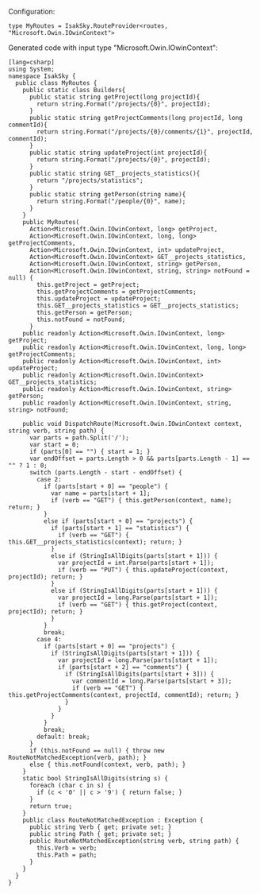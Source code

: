 Configuration:

    type MyRoutes = IsakSky.RouteProvider<routes, "Microsoft.Owin.IOwinContext">


Generated code with input type "Microsoft.Owin.IOwinContext":

    [lang=csharp]
    using System;
    namespace IsakSky {
      public class MyRoutes {
        public static class Builders{
          public static string getProject(long projectId){
            return string.Format("/projects/{0}", projectId);
          }
          public static string getProjectComments(long projectId, long commentId){
            return string.Format("/projects/{0}/comments/{1}", projectId, commentId);
          }
          public static string updateProject(int projectId){
            return string.Format("/projects/{0}", projectId);
          }
          public static string GET__projects_statistics(){
            return "/projects/statistics";
          }
          public static string getPerson(string name){
            return string.Format("/people/{0}", name);
          }
        }
        public MyRoutes(
          Action<Microsoft.Owin.IOwinContext, long> getProject,
          Action<Microsoft.Owin.IOwinContext, long, long> getProjectComments,
          Action<Microsoft.Owin.IOwinContext, int> updateProject,
          Action<Microsoft.Owin.IOwinContext> GET__projects_statistics,
          Action<Microsoft.Owin.IOwinContext, string> getPerson,
          Action<Microsoft.Owin.IOwinContext, string, string> notFound = null) {
            this.getProject = getProject;
            this.getProjectComments = getProjectComments;
            this.updateProject = updateProject;
            this.GET__projects_statistics = GET__projects_statistics;
            this.getPerson = getPerson;
            this.notFound = notFound;
          }
        public readonly Action<Microsoft.Owin.IOwinContext, long> getProject;
        public readonly Action<Microsoft.Owin.IOwinContext, long, long> getProjectComments;
        public readonly Action<Microsoft.Owin.IOwinContext, int> updateProject;
        public readonly Action<Microsoft.Owin.IOwinContext> GET__projects_statistics;
        public readonly Action<Microsoft.Owin.IOwinContext, string> getPerson;
        public readonly Action<Microsoft.Owin.IOwinContext, string, string> notFound;
    
        public void DispatchRoute(Microsoft.Owin.IOwinContext context, string verb, string path) {
          var parts = path.Split('/');
          var start = 0;
          if (parts[0] == "") { start = 1; }
          var endOffset = parts.Length > 0 && parts[parts.Length - 1] == "" ? 1 : 0;
          switch (parts.Length - start - endOffset) {
            case 2:
              if (parts[start + 0] == "people") {
                var name = parts[start + 1];
                if (verb == "GET") { this.getPerson(context, name); return; }
              }
              else if (parts[start + 0] == "projects") {
                if (parts[start + 1] == "statistics") {
                  if (verb == "GET") { this.GET__projects_statistics(context); return; }
                }
                else if (StringIsAllDigits(parts[start + 1])) {
                  var projectId = int.Parse(parts[start + 1]);
                  if (verb == "PUT") { this.updateProject(context, projectId); return; }
                }
                else if (StringIsAllDigits(parts[start + 1])) {
                  var projectId = long.Parse(parts[start + 1]);
                  if (verb == "GET") { this.getProject(context, projectId); return; }
                }
              }
              break;
            case 4:
              if (parts[start + 0] == "projects") {
                if (StringIsAllDigits(parts[start + 1])) {
                  var projectId = long.Parse(parts[start + 1]);
                  if (parts[start + 2] == "comments") {
                    if (StringIsAllDigits(parts[start + 3])) {
                      var commentId = long.Parse(parts[start + 3]);
                      if (verb == "GET") { this.getProjectComments(context, projectId, commentId); return; }
                    }
                  }
                }
              }
              break;
            default: break;
          }
          if (this.notFound == null) { throw new RouteNotMatchedException(verb, path); }
          else { this.notFound(context, verb, path); }
        }
        static bool StringIsAllDigits(string s) {
          foreach (char c in s) {
            if (c < '0' || c > '9') { return false; }
          }
          return true;
        }
        public class RouteNotMatchedException : Exception {
          public string Verb { get; private set; }
          public string Path { get; private set; }
          public RouteNotMatchedException(string verb, string path) {
            this.Verb = verb;
            this.Path = path;
          }
        }
      }
    }
    
    